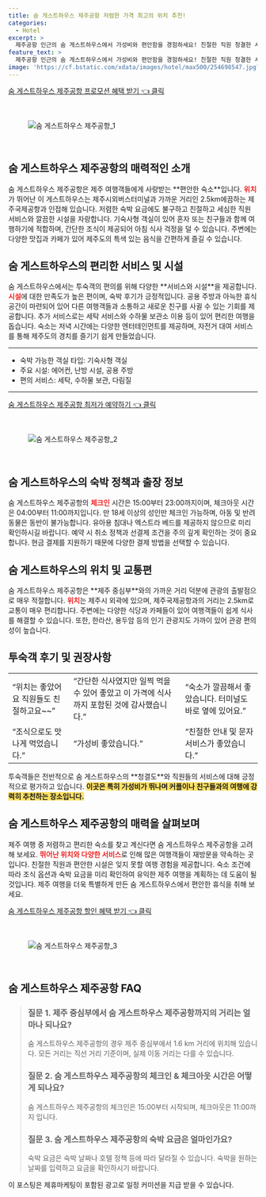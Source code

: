 ```yaml
---
title: 숨 게스트하우스 제주공항 저렴한 가격 최고의 위치 추천!
categories:
  - Hotel
excerpt: >
  제주공항 인근의 숨 게스트하우스에서 가성비와 편안함을 경험하세요! 친절한 직원 청결한 시설 그리고 뛰어난 위치가 매력! 커플 여행객의 사랑에도 충실한 이곳 제주 여행의 완벽한 출발점입니다!
feature_text: >
  제주공항 인근의 숨 게스트하우스에서 가성비와 편안함을 경험하세요! 친절한 직원 청결한 시설 그리고 뛰어난 위치가 매력! 커플 여행객의 사랑에도 충실한 이곳 제주 여행의 완벽한 출발점입니다!
image: 'https://cf.bstatic.com/xdata/images/hotel/max500/254698547.jpg?k=329339827de897444d8876d532bf987e6e537111b184b5aaf9a3933570dcba2c&o=&hp=1'
---
```


<p><a class="modoo-button" href="https://tinyurl.com/28uf78n9" rel="nofollow noopener">숨 게스트하우스 제주공항 프로모션 혜택 받기 👈 클릭</a></p><br/>
<figure class="image"><img alt="숨 게스트하우스 제주공항_1" src="https://cf.bstatic.com/xdata/images/hotel/max1024x768/254698566.jpg?k=1b0a30d8404aedb99cda89792dfbf56c59d64870edb0f4f86e83ad6753f3d1da&amp;o=&amp;hp=1"/></figure><br/>

<h2 id="숨_게스트하우스_제주공항_소개">숨 게스트하우스 제주공항의 매력적인 소개</h2>
<p>숨 게스트하우스 제주공항은 제주 여행객들에게 사랑받는 **편안한 숙소**입니다. <b><span style="color: #ee2323;">위치</span></b>가 뛰어난 이 게스트하우스는 제주시외버스터미널과 가까운 거리인 2.5km에끔하는 제주국제공항과 인접해 있습니다. 저렴한 숙박 요금에도 불구하고 친절하고 세심한 직원 서비스와 깔끔한 시설을 자랑합니다. 기숙사형 객실이 있어 혼자 또는 친구들과 함께 여행하기에 적합하며, 간단한 조식이 제공되어 아침 식사 걱정을 덜 수 있습니다. 주변에는 다양한 맛집과 카페가 있어 제주도의 특색 있는 음식을 간편하게 즐길 수 있습니다.</p>
<h2 id="숨_게스트하우스_제주공항_서비스_및_시설">숨 게스트하우스의 편리한 서비스 및 시설</h2>
<p>숨 게스트하우스에서는 투숙객의 편의를 위해 다양한 **서비스와 시설**을 제공합니다. <b><span style="color: #ee2323;">시설</span></b>에 대한 만족도가 높은 편이며, 숙박 후기가 긍정적입니다. 공용 주방과 아늑한 휴식 공간이 마련되어 있어 다른 여행객들과 소통하고 새로운 친구를 사귈 수 있는 기회를 제공합니다. 추가 서비스로는 세탁 서비스와 수하물 보관소 이용 등이 있어 편리한 여행을 돕습니다. 숙소는 저녁 시간에는 다양한 엔터테인먼트를 제공하며, 자전거 대여 서비스를 통해 제주도의 경치를 즐기기 쉽게 만들었습니다.</p>
<hr/>
<ul>
<li>숙박 가능한 객실 타입: 기숙사형 객실</li>
<li>주요 시설: 에어컨, 난방 시설, 공용 주방</li>
<li>편의 서비스: 세탁, 수하물 보관, 다림질</li>
</ul>
<hr/>
<p><a class="modoo-button" href="https://tinyurl.com/28uf78n9" rel="nofollow noopener">숨 게스트하우스 제주공항 최저가 예약하기 👈 클릭</a></p><br/>
<figure class="image"><img alt="숨 게스트하우스 제주공항_2" src="https://cf.bstatic.com/xdata/images/hotel/max500/254698547.jpg?k=329339827de897444d8876d532bf987e6e537111b184b5aaf9a3933570dcba2c&amp;o=&amp;hp=1"/></figure><br/>
<h2 id="숙박정책_및_출장_정보">숨 게스트하우스의 숙박 정책과 출장 정보</h2>
<p>숨 게스트하우스 제주공항의 <b><span style="color: #ee2323;">체크인</span></b> 시간은 15:00부터 23:00까지이며, 체크아웃 시간은 04:00부터 11:00까지입니다. 만 18세 이상의 성인만 체크인 가능하며, 아동 및 반려동물은 동반이 불가능합니다. 유아용 침대나 엑스트라 베드를 제공하지 않으므로 미리 확인하시길 바랍니다. 예약 시 취소 정책과 선결제 조건을 주의 깊게 확인하는 것이 중요합니다. 현금 결제를 지원하기 때문에 다양한 결제 방법을 선택할 수 있습니다.</p>
<h2 id="위치_및_교통편">숨 게스트하우스의 위치 및 교통편</h2>
<p>숨 게스트하우스 제주공항은 **제주 중심부**와의 가까운 거리 덕분에 관광의 출발점으로 매우 적절합니다. <b><span style="color: #ee2323;">위치</span></b>는 제주시 외곽에 있으며, 제주국제공항과의 거리는 2.5km로 교통이 매우 편리합니다. 주변에는 다양한 식당과 카페들이 있어 여행객들이 쉽게 식사를 해결할 수 있습니다. 또한, 한라산, 용두암 등의 인기 관광지도 가까이 있어 관광 편의성이 높습니다.</p>
<h2 id="투숙객_후기_및_권장사항">투숙객 후기 및 권장사항</h2>
<table>
<tr>
<td>“위치는 좋았어요 직원들도 친절하고요~~”</td>
<td>“간단한 식사였지만 일찍 먹을 수 있어 좋았고 이 가격에 식사까지 포함된 것에 감사했습니다.”</td>
<td>“숙소가 깔끔해서 좋았습니다. 터미널도 바로 옆에 있어요.”</td>
</tr>
<tr>
<td>“조식으로도 맛나게 먹었습니다.”</td>
<td>“가성비 좋았습니다.”</td>
<td>“친절한 안내 및 문자 서비스가 좋았습니다.”</td>
</tr>
</table>
<p>투숙객들은 전반적으로 숨 게스트하우스의 **청결도**와 직원들의 서비스에 대해 긍정적으로 평가하고 있습니다. <b><span style="background-color: #ffe066;">이곳은 특히 가성비가 뛰나며 커플이나 친구들과의 여행에 강력히 추천하는 장소입니다.</span></b></p>
<h2 id="결론">숨 게스트하우스 제주공항의 매력을 살펴보며</h2>
<p>제주 여행 중 저렴하고 편리한 숙소를 찾고 계신다면 숨 게스트하우스 제주공항을 고려해 보세요. <b><span style="color: #ee2323;">뛰어난 위치와 다양한 서비스</span></b>로 인해 많은 여행객들이 재방문을 약속하는 곳입니다. 친절한 직원과 편안한 시설은 잊지 못할 여행 경험을 제공합니다. 숙소 조건에 따라 조식 옵션과 숙박 요금을 미리 확인하여 유익한 제주 여행을 계획하는 데 도움이 될 것입니다. 제주 여행을 더욱 특별하게 만든 숨 게스트하우스에서 편안한 휴식을 취해 보세요.</p>

<p><a class="modoo-button" href="https://tinyurl.com/28uf78n9" rel="nofollow noopener">숨 게스트하우스 제주공항 할인 혜택 받기 👈 클릭</a></p><br>

<figure class="image"><img src="https://cf.bstatic.com/xdata/images/hotel/max500/168009751.jpg?k=c129940a4e6ed2baf17eb0335e6d549407dcf0dff37cb1b3ca8e909462ca142c&o=&hp=1" alt="숨 게스트하우스 제주공항_3"></figure><br>
<h2 id="숨 게스트하우스 제주공항_FAQ">숨 게스트하우스 제주공항 FAQ</h2>
<div itemscope="" itemtype="https://schema.org/FAQPage"> 
<blockquote> 
<div itemscope="" itemprop="mainEntity" itemtype="https://schema.org/Question"> 
<h3 id="질문_1" itemprop="name">질문 1. 제주 중심부에서 숨 게스트하우스 제주공항까지의 거리는 얼마나 되나요?</h3> 
<div itemscope="" itemprop="acceptedAnswer" itemtype="https://schema.org/Answer"> 
<span itemprop="text"> 
<p>숨 게스트하우스 제주공항의 경우 제주 중심부에서 1.6 km 거리에 위치해 있습니다. 모든 거리는 직선 거리 기준이며, 실제 이동 거리는 다를 수 있습니다.</p> 
</span> 
</div> 
</div> 

<div itemscope="" itemprop="mainEntity" itemtype="https://schema.org/Question"> 
<h3 id="질문_2" itemprop="name">질문 2. 숨 게스트하우스 제주공항의 체크인 & 체크아웃 시간은 어떻게 되나요?</h3> 
<div itemscope="" itemprop="acceptedAnswer" itemtype="https://schema.org/Answer"> 
<span itemprop="text"> 
<p>숨 게스트하우스 제주공항의 체크인은 15:00부터 시작되며, 체크아웃은 11:00까지 입니다.</p> 
</span> 
</div> 
</div> 

<div itemscope="" itemprop="mainEntity" itemtype="https://schema.org/Question"> 
<h3 id="질문_3" itemprop="name">질문 3. 숨 게스트하우스 제주공항의 숙박 요금은 얼마인가요?</h3> 
<div itemscope="" itemprop="acceptedAnswer" itemtype="https://schema.org/Answer"> 
<span itemprop="text"> 
<p>숙박 요금은 숙박 날짜나 호텔 정책 등에 따라 달라질 수 있습니다. 숙박을 원하는 날짜를 입력하고 요금을 확인하시기 바랍니다.</p> 
</span> 
</div> 
</div> 
</blockquote> 
</div><p>이 포스팅은 제휴마케팅이 포함된 광고로 일정 커미션을 지급 받을 수 있습니다.</p>

